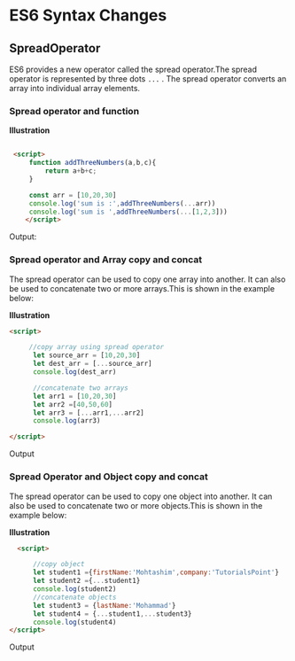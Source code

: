 # ES6 Syntax Changes

## SpreadOperator

ES6 provides a new operator called the spread operator.The spread operator is represented by three dots `...` . The spread operator converts an array into individual array elements.

### Spread operator and  function

**Illustration**

```html

 <script>
     function addThreeNumbers(a,b,c){
         return a+b+c;
     }

     const arr = [10,20,30]
     console.log('sum is :',addThreeNumbers(...arr))
     console.log('sum is ',addThreeNumbers(...[1,2,3]))
    </script>

```

Output: 


### Spread operator and Array copy and concat
The spread operator can be used to copy one array into another. It can also be used to concatenate two or more arrays.This is shown in the example below: 

**Illustration**

```html
<script>

     //copy array using spread operator
      let source_arr = [10,20,30]
      let dest_arr = [...source_arr]
      console.log(dest_arr)

      //concatenate two arrays
      let arr1 = [10,20,30]
      let arr2 =[40,50,60]
      let arr3 = [...arr1,...arr2]
      console.log(arr3)

</script>

```

Output



### Spread Operator and Object copy and concat
The spread operator can be used to copy one object into another. It can also be used to concatenate two or more objects.This is shown in the example below:

**Illustration**

```html
  <script>

      //copy object
      let student1 ={firstName:'Mohtashim',company:'TutorialsPoint'}
      let student2 ={...student1}
      console.log(student2)
      //concatenate objects
      let student3 = {lastName:'Mohammad'}
      let student4 = {...student1,...student3}
      console.log(student4)
</script>

```

Output
